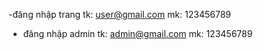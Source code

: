 -đăng nhập trang
tk: user@gmail.com
mk: 123456789
- đăng nhập admin
tk: admin@gmail.com
mk: 123456789
